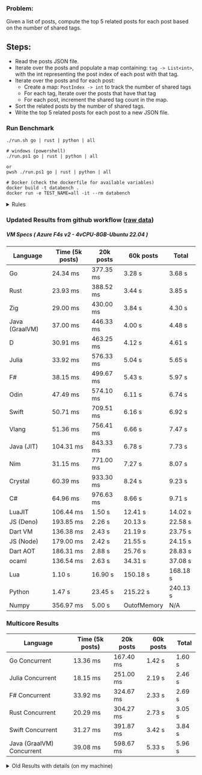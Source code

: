 ### Problem:

Given a list of posts, compute the top 5 related posts for each post based on the number of shared tags.

## Steps:

-   Read the posts JSON file.
-   Iterate over the posts and populate a map containing: `tag -> List<int>`, with the int representing the post index of each post with that tag.
-   Iterate over the posts and for each post:
    -   Create a map: `PostIndex -> int` to track the number of shared tags
    -   For each tag, Iterate over the posts that have that tag
    -   For each post, increment the shared tag count in the map.
-   Sort the related posts by the number of shared tags.
-   Write the top 5 related posts for each post to a new JSON file.

### Run Benchmark

```
./run.sh go | rust | python | all

# windows (powershell)
./run.ps1 go | rust | python | all

or
pwsh ./run.ps1 go | rust | python | all

# Docker (check the dockerfile for available variables)
docker build -t databench .
docker run -e TEST_NAME=all -it --rm databench
```

<details>
<summary> Rules </summary>

<h3>No:</h3>

-   FFI (including assembly inlining)
-   Unsafe code blocks
-   Custom benchmarking
-   Disabling runtime checks (bounds etc)
-   Specific hardware targeting

<h3>Must:</h3>

-   Support up to 100,000 posts
-   Parse json at runtime
-   Not hardcode number of posts
-   Support up to 100 tags
-   Use a stable release of the compiler/runtime
-   Represent tags as strings
</details>

### Updated Results from github workflow ([raw data](https://github.com/jinyus/related_post_gen/blob/main/raw_results.md))

##### VM Specs ( Azure F4s v2 - 4vCPU-8GB-Ubuntu 22.04 )

| Language       | Time (5k posts) | 20k posts | 60k posts   | Total    |
| -------------- | --------------- | --------- | ----------- | -------- |
| Go             | 24.34 ms        | 377.35 ms | 3.28 s      | 3.68 s   |
| Rust           | 23.93 ms        | 388.52 ms | 3.44 s      | 3.85 s   |
| Zig            | 29.00 ms        | 430.00 ms | 3.84 s      | 4.30 s   |
| Java (GraalVM) | 37.00 ms        | 446.33 ms | 4.00 s      | 4.48 s   |
| D              | 30.91 ms        | 463.25 ms | 4.12 s      | 4.61 s   |
| Julia          | 33.92 ms        | 576.33 ms | 5.04 s      | 5.65 s   |
| F#             | 38.15 ms        | 499.67 ms | 5.43 s      | 5.97 s   |
| Odin           | 47.49 ms        | 574.10 ms | 6.11 s      | 6.74 s   |
| Swift          | 50.71 ms        | 709.51 ms | 6.16 s      | 6.92 s   |
| Vlang          | 51.36 ms        | 756.41 ms | 6.66 s      | 7.47 s   |
| Java (JIT)     | 104.31 ms       | 843.33 ms | 6.78 s      | 7.73 s   |
| Nim            | 31.15 ms        | 771.00 ms | 7.27 s      | 8.07 s   |
| Crystal        | 60.39 ms        | 933.30 ms | 8.24 s      | 9.23 s   |
| C#             | 64.96 ms        | 976.63 ms | 8.66 s      | 9.71 s   |
| LuaJIT         | 106.44 ms       | 1.50 s    | 12.41 s     | 14.02 s  |
| JS (Deno)      | 193.85 ms       | 2.26 s    | 20.13 s     | 22.58 s  |
| Dart VM        | 136.38 ms       | 2.43 s    | 21.19 s     | 23.75 s  |
| JS (Node)      | 179.00 ms       | 2.42 s    | 21.55 s     | 24.15 s  |
| Dart AOT       | 186.31 ms       | 2.88 s    | 25.76 s     | 28.83 s  |
| ocaml          | 136.54 ms       | 2.63 s    | 34.31 s     | 37.08 s  |
| Lua            | 1.10 s          | 16.90 s   | 150.18 s    | 168.18 s |
| Python         | 1.47 s          | 23.45 s   | 215.22 s    | 240.13 s |
| Numpy          | 356.97 ms       | 5.00 s    | OutofMemory | N/A      |

### Multicore Results

| Language                  | Time (5k posts) | 20k posts | 60k posts | Total  |
| ------------------------- | --------------- | --------- | --------- | ------ |
| Go Concurrent             | 13.36 ms        | 167.40 ms | 1.42 s    | 1.60 s |
| Julia Concurrent          | 18.15 ms        | 251.00 ms | 2.19 s    | 2.46 s |
| F# Concurrent             | 33.92 ms        | 324.67 ms | 2.33 s    | 2.69 s |
| Rust Concurrent           | 20.29 ms        | 304.27 ms | 2.73 s    | 3.05 s |
| Swift Concurrent          | 31.27 ms        | 391.87 ms | 3.42 s    | 3.84 s |
| Java (GraalVM) Concurrent | 39.08 ms        | 598.67 ms | 5.33 s    | 5.96 s |

<details>
<summary> Old Results with details (on my machine) </summary>

| Language   | Processing Time | Total (+ I/O) | Details                                                                                                                                                                                                                                                                                         |
| ---------- | --------------- | ------------- | ----------------------------------------------------------------------------------------------------------------------------------------------------------------------------------------------------------------------------------------------------------------------------------------------- |
| Rust       | -               | 4.5s          | Initial                                                                                                                                                                                                                                                                                         |
| Rust v2    | -               | 2.60s         | Replace std HashMap with fxHashMap by [phazer99](https://www.reddit.com/r/rust/comments/16plgok/comment/k1rtr4x/?utm_source=share&utm_medium=web2x&context=3)                                                                                                                                   |
| Rust v3    | -               | 1.28s         | Preallocate and reuse map and unstable sort by [vdrmn](https://www.reddit.com/r/rust/comments/16plgok/comment/k1rzo7g/?utm_source=share&utm_medium=web2x&context=3) and [Darksonn](https://www.reddit.com/r/rust/comments/16plgok/comment/k1rzwdx/?utm_source=share&utm_medium=web2x&context=3) |
| Rust v4    | -               | 0.13s         | Use Post index as key instead of Pointer and Binary Heap by [RB5009](https://www.reddit.com/r/rust/comments/16plgok/comment/k1s5ea0/?utm_source=share&utm_medium=web2x&context=3)                                                                                                               |
| Rust v5    | 38ms            | 52ms          | Rm hashing from loop and use vec[count] instead of map[index]count by RB5009                                                                                                                                                                                                                    |
| Rust v6    | 23ms            | 36ms          | Optimized Binary Heap Ops by [scottlamb](https://github.com/jinyus/related_post_gen/pull/12)                                                                                                                                                                                                    |
| Rust Rayon | 9ms             | 22ms          | Parallelize by [masmullin2000](https://github.com/jinyus/related_post_gen/pull/4)                                                                                                                                                                                                               |
| Rust Rayon | 8ms             | 22ms          | Remove comparison out of hot loop                                                                                                                                                                                                                                                               |
| ⠀          | ⠀               | ⠀             | ⠀                                                                                                                                                                                                                                                                                               |
| Go         | -               | 1.5s          | Initial                                                                                                                                                                                                                                                                                         |
| Go v2      | -               | 80ms          | Add rust optimizations                                                                                                                                                                                                                                                                          |
| Go v3      | 56ms            | 70ms          | Use goccy/go-json                                                                                                                                                                                                                                                                               |
| Go v3      | 34ms            | 55ms          | Use generic binaryheap by [DrBlury](https://github.com/jinyus/related_post_gen/pull/7)                                                                                                                                                                                                          |
| Go v4      | 26ms            | 50ms          | Replace binary heap with custom priority queue                                                                                                                                                                                                                                                  |
| Go v5      | 20ms            | 43ms          | Remove comparison out of hot loop                                                                                                                                                                                                                                                               |
| Go Con     | 10ms            | 33ms          | Go concurrency by [tirprox](https://github.com/jinyus/related_post_gen/pull/17) and [DrBlury](https://github.com/jinyus/related_post_gen/pull/8)                                                                                                                                                |
| Go Con v2  | 5ms             | 29ms          | Use arena, use waitgroup, rm binheap by [DrBlury](https://github.com/jinyus/related_post_gen/pull/20)                                                                                                                                                                                           |
| ⠀          | ⠀               | ⠀             | ⠀                                                                                                                                                                                                                                                                                               |
| Python     | -               | 7.81s         | Initial                                                                                                                                                                                                                                                                                         |
| Python v2  | 1.35s           | 1.53s         | Add rust optimizations by [dave-andersen](https://github.com/jinyus/related_post_gen/pull/10)                                                                                                                                                                                                   |
| Numpy      | 0.57s           | 0.85s         | Numpy implementation by [Copper280z](https://github.com/jinyus/related_post_gen/pull/11)                                                                                                                                                                                                        |
| ⠀          | ⠀               | ⠀             | ⠀                                                                                                                                                                                                                                                                                               |
| Crystal    | 50ms            | 96ms          | Inital w/ previous optimizations                                                                                                                                                                                                                                                                |
| Crystal v2 | 33ms            | 72ms          | Replace binary heap with custom priority queue                                                                                                                                                                                                                                                  |
| ⠀          | ⠀               | ⠀             | ⠀                                                                                                                                                                                                                                                                                               |
| Odin       | 110ms           | 397ms         | Ported from golang code                                                                                                                                                                                                                                                                         |
| Odin v2    | 104ms           | 404ms         | Remove comparison out of hot loop                                                                                                                                                                                                                                                               |
| ⠀          | ⠀               | ⠀             | ⠀                                                                                                                                                                                                                                                                                               |
| Dart VM    | 125ms           | 530ms         | Ported from golang code                                                                                                                                                                                                                                                                         |
| Dart bin   | 274ms           | 360ms         | Compiled executable                                                                                                                                                                                                                                                                             |
| ⠀          | ⠀               | ⠀             | ⠀                                                                                                                                                                                                                                                                                               |
| Vlang      | 339ms           | 560ms         | Ported from golang code                                                                                                                                                                                                                                                                         |
| ⠀          | ⠀               | ⠀             | ⠀                                                                                                                                                                                                                                                                                               |
| Zig        | 80ms            | 110ms         | Provided by [akhildevelops](https://github.com/jinyus/related_post_gen/pull/30)                                                                                                                                                                                                                 |

</details>

